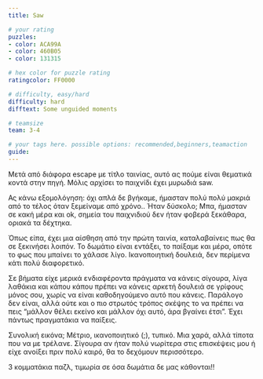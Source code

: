 ```yaml
---
title: Saw

# your rating
puzzles:
- color: ACA99A
- color: 460B05
- color: 131315

# hex color for puzzle rating
ratingcolor: FF0000

# difficulty, easy/hard
difficulty: hard
difftext: Some unguided moments

# teamsize
team: 3-4

# your tags here. possible options: recommended,beginners,teamaction
guide:
---
```


Μετά από διάφορα escape με τίτλο ταινίας, αυτό ας πούμε είναι θεματικά κοντά στην πηγή. Μόλις αρχίσει το παιχνίδι έχει μυρωδιά saw.

Ας κάνω εξομολόγηση: όχι απλά δε βγήκαμε, ήμασταν πολύ πολύ μακριά από το τέλος όταν ξεμείναμε από χρόνο.. Ήταν δύσκολο; Μπα, ήμασταν
σε κακή μέρα και ok, σημεία του παιχνιδιού δεν ήταν φοβερά ξεκάθαρα, οριακά τα δέχτηκα.

Όπως είπα, έχει μια αίσθηση από την πρώτη ταινία, καταλαβαίνεις πως θα σε ξεκινήσει λοιπόν. Το δωμάτιο είναι εντάξει, το παίξαμε και μέρα, οπότε το φως που μπαίνει το χάλασε λίγο. Ικανοποιητική δουλειά,
δεν περίμενα κάτι πολύ διαφορετικό.

Σε βήματα είχε μερικά ενδιαφέροντα πράγματα να κάνεις σίγουρα, λίγα λαθάκια και κάπου κάπου πρέπει να κάνεις αρκετή δουλειά σε γρίφους μόνος σου, χωρίς να είναι καθοδηγούμενο αυτό που κάνεις. Παράλογο δεν είναι, αλλά ούτε και ο πιο στρωτός τρόπος σκέψης το να πρέπει να πεις “μάλλον θέλει εκείνο και μάλλον όχι αυτό, άρα βγαίνει έτσι”. Έχει πάντως πραγματάκια να παίξεις.

Συνολική εικόνα; Μέτριο, ικανοποιητικό (;), τυπικό. Μια χαρά, αλλά τίποτα που να με τρέλανε. Σίγουρα αν ήταν πολύ νωρίτερα στις επισκέψεις μου ή είχε ανοίξει πριν πολύ καιρό, θα το δεχόμουν περισσότερο.

3 κομματάκια παζλ, τιμωρία σε όσα δωμάτια δε μας κάθονται!!
